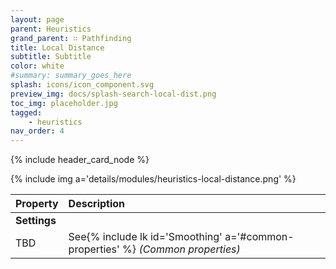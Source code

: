 ```yaml
---
layout: page
parent: Heuristics
grand_parent: ∷ Pathfinding
title: Local Distance
subtitle: Subtitle
color: white
#summary: summary_goes_here
splash: icons/icon_component.svg
preview_img: docs/splash-search-local-dist.png
toc_img: placeholder.jpg
tagged: 
    - heuristics
nav_order: 4
---
```


{% include header_card_node %}

{% include img a='details/modules/heuristics-local-distance.png' %} 

| Property       | Description          |
|:-------------|:------------------|
|**Settings**||
| TBD           | See{% include lk id='Smoothing' a='#common-properties' %} *(Common properties)* |
